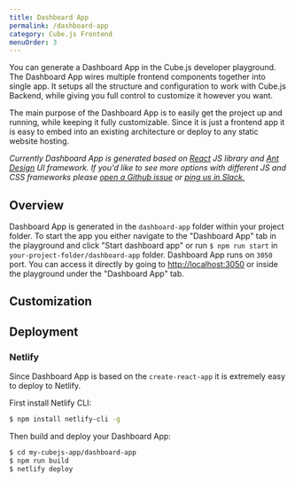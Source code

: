 ```yaml
---
title: Dashboard App
permalink: /dashboard-app
category: Cube.js Frontend
menuOrder: 3
---
```


You can generate a Dashboard App in the Cube.js developer playground. The
Dashboard App wires multiple frontend components together into single
app. It setups all the structure and configuration to work with Cube.js Backend, while giving you full control to customize it however you want.

The main purpose of the Dashboard App is to easily get the project up and
running, while keeping it fully customizable. Since it is just a frontend app it
is easy to embed into an existing architecture or deploy to any static website hosting.

_Currently Dashboard App is generated based on [React](https://reactjs.org/) JS library and [Ant Design](https://ant.design/) UI framework. If you'd like to see more options with
 different JS and CSS frameworks please [open a Github issue](https://github.com/cube-js/cube.js/issues/new?assignees=&labels=&template=feature_request.md&title=) or [ping us in
 Slack.](https://slack.cube.dev)_

## Overview

Dashboard App is generated in the `dashboard-app` folder within your project folder. To start the app you either navigate to the "Dashboard App" tab in the playground and click "Start dashboard app" or run `$ npm run start` in `your-project-folder/dashboard-app` folder. Dashboard App runs on `3050` port. You can access it directly by going to [http://localhost:3050](http://localhost:3050) or inside the playground under the "Dashboard App" tab.

## Customization

## Deployment

### Netlify 

Since Dashboard App is based on the `create-react-app` it is extremely easy to deploy to Netlify.

First install Netlify CLI:

```bash
$ npm install netlify-cli -g
```

Then build and deploy your Dashboard App:

```bash
$ cd my-cubejs-app/dashboard-app
$ npm run build
$ netlify deploy
```

